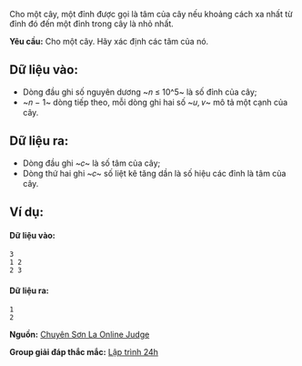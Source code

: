 <!--
**<center>NGUỒN: Hội thảo Duyên Hải 2016 - Lê Thanh Bình</center>**
-->
Cho một cây, một đỉnh được gọi là tâm của cây nếu khoảng cách xa nhất từ đỉnh đó đến một đỉnh trong cây là nhỏ nhất.

**Yêu cầu:** Cho một cây. Hãy xác định các tâm của nó.

## Dữ liệu vào:
- Dòng đầu ghi số nguyên dương ~𝑛 ≤ 10^5~ là số đỉnh của cây;
- ~𝑛 − 1~ dòng tiếp theo, mỗi dòng ghi hai số ~𝑢, 𝑣~ mô tả một cạnh của cây.

## Dữ liệu ra: 
- Dòng đầu ghi ~𝑐~ là số tâm của cây;
- Dòng thứ hai ghi ~𝑐~ số liệt kê tăng dần là số hiệu các đỉnh là tâm của cây.

## Ví dụ:
#### Dữ liệu vào:
```
3
1 2
2 3
```

#### Dữ liệu ra:
```
1
2
```
**Nguồn:** [Chuyên Sơn La Online Judge](http://csloj.ddns.net/)

**Group giải đáp thắc mắc:** [Lập trình 24h](https://www.facebook.com/groups/1386904321519984)
